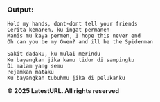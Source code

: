 ### Output:
```
Hold my hands, dont-dont tell your friends
Cerita kemaren, ku ingat permanen
Manis mu kaya permen, I hope this never end
Oh can you be my Gwen? and ill be the Spiderman

Sakit dadaku, ku mulai merindu
Ku bayangkan jika kamu tidur di sampingku
Di malam yang semu
Pejamkan mataku
Ku bayangkan tubuhmu jika di pelukanku
```

**© 2025 LatestURL. All rights reserved**
